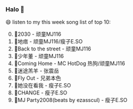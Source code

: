 

### Halo 👋

😄 listen to my this week song list of top 10:

0. 🌈2030 - 顽童MJ116
1. 🌈地痞 - 顽童MJ116/瘦子E.SO
2. 🌈Back to the street - 顽童MJ116
3. 🌈少年董  - 顽童MJ116
4. 🌈Coming Home - MC HotDog 热狗/顽童MJ116
5. 🌈迷途羔羊 - 张震岳
6. 🌈Fly Out - 兄弟本色
7. 🌈她没在看我 - 瘦子E.SO
8. 🌈CHANGE - 瘦子E.SO
9. 🌈MJ Party2008(beats by ezasscul) - 瘦子E.SO

